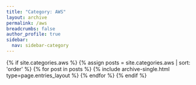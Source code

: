 ```yaml
---
title: "Category: AWS"
layout: archive
permalink: /aws
breadcrumbs: false
author_profile: true
sidebar:
  nav: sidebar-category
---
```


{% if site.categories.aws %}
{% assign posts = site.categories.aws | sort: 'order' %}
{% for post in posts %} {% include archive-single.html type=page.entries_layout %} {% endfor %}
{% endif %}
